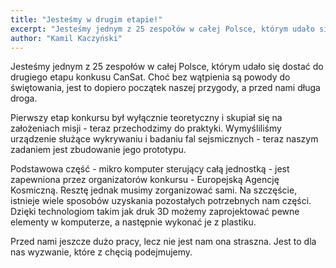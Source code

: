 ```yaml
---
title: "Jesteśmy w drugim etapie!"
excerpt: "Jesteśmy jednym z 25 zespołów w całej Polsce, którym udało się dostać do drugiego etapu..."
author: "Kamil Kaczyński"
---
```


Jesteśmy jednym z 25 zespołów w całej Polsce, którym udało się dostać do drugiego etapu konkusu CanSat. Choć bez wątpienia są powody do świętowania, jest to dopiero początek naszej przygody, a przed nami długa droga.

Pierwszy etap konkursu był wyłącznie teoretyczny i skupiał się na założeniach misji - teraz przechodzimy do praktyki. Wymyśliliśmy urządzenie służące wykrywaniu i badaniu fal sejsmicznych - teraz naszym zadaniem jest zbudowanie jego prototypu.

Podstawowa część - mikro komputer sterujący całą jednostką - jest zapewniona przez organizatorów konkursu - Europejską Agencję Kosmiczną. Resztę jednak musimy zorganizować sami. Na szczęście, istnieje wiele sposobów uzyskania pozostałych potrzebnych nam części. Dzięki technologiom takim jak druk 3D możemy zaprojektować pewne elementy w komputerze, a następnie wykonać je z plastiku.

Przed nami jeszcze dużo pracy, lecz nie jest nam ona straszna. Jest to dla nas wyzwanie, które z chęcią podejmujemy.
